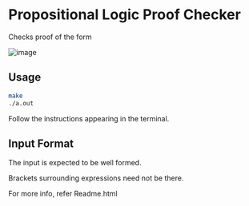 # Propositional Logic Proof Checker

Checks proof of the form

![image](https://i.stack.imgur.com/KD2Wj.png)

## Usage

```bash
make
./a.out
```

Follow the instructions appearing in the terminal.

## Input Format

The input is expected to be well formed.

Brackets surrounding expressions need not be there.

For more info, refer Readme.html
